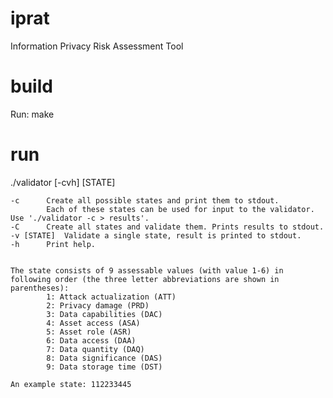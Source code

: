 iprat
=====

Information Privacy Risk Assessment Tool

build
====

Run: make

run
====

./validator [-cvh] [STATE]

	-c		Create all possible states and print them to stdout.
			Each of these states can be used for input to the validator. Use './validator -c > results'.
	-C		Create all states and validate them. Prints results to stdout.
	-v [STATE]	Validate a single state, result is printed to stdout. 
	-h		Print help.
	

	The state consists of 9 assessable values (with value 1-6) in following order (the three letter abbreviations are shown in parentheses):
			1: Attack actualization (ATT)
			2: Privacy damage (PRD)
			3: Data capabilities (DAC)
			4: Asset access (ASA)
			5: Asset role (ASR)
			6: Data access (DAA)
			7: Data quantity (DAQ)
			8: Data significance (DAS)
			9: Data storage time (DST)

	An example state: 112233445
